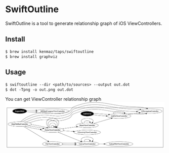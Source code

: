 # SwiftOutline

SwiftOutline is a tool to generate relationship graph of iOS ViewControllers.

## Install
```
$ brew install kenmaz/taps/swiftoutline
$ brew install graphviz
```

## Usage 
```
$ swiftoutline --dir <path/to/sources> --output out.dot
$ dot -Tpng -o out.png out.dot
```
You can get ViewController relationship graph
![Sample Graph](https://github.com/kenmaz/SwiftOutline/blob/master/doc/sample.png?raw=true)
